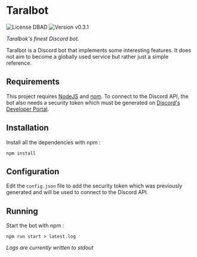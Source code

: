 # Taralbot

![License DBAD](https://img.shields.io/badge/license-DBAD-brightgreen) ![Version v0.3.1](https://img.shields.io/badge/version-v0.3.1-blue)

_Taralbok's finest Discord bot._

Taralbot is a Discord bot that implements some interesting features. It does not aim to become a globally used service but rather just a simple reference.

## Requirements

This project requires [NodeJS](https://nodejs.org/en/) and [npm](https://www.npmjs.com/). To connect to the Discord API, the bot also needs a security token which must be generated on [Discord's Developer Portal](https://discord.com/developers).

## Installation

Install all the dependencies with npm :

```
npm install
```

## Configuration

Edit the `config.json` file to add the security token which was previously generated and will be used to connect to the Discord API.

## Running

Start the bot with npm :

```
npm run start > latest.log
```

_Logs are currently written to stdout_
